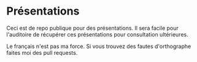 # Présentations
Ceci est de repo publique pour des présentations. Il sera facile pour l'auditoire de récupérer ces présentations pour consultation ultérieures.

Le français n'est pas ma force. Si vous trouvez des fautes d'orthographe faites moi des pull requests.
